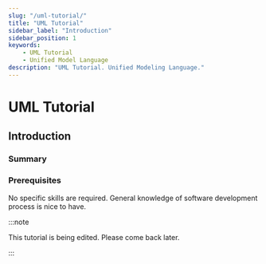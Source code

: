 ```yaml
---
slug: "/uml-tutorial/"
title: "UML Tutorial"
sidebar_label: "Introduction"
sidebar_position: 1
keywords:
    - UML Tutorial
    - Unified Model Language
description: "UML Tutorial. Unified Modeling Language."
---
```


# UML Tutorial
## Introduction

### Summary


### Prerequisites

No specific skills are required. General knowledge of software development process is nice to have.

:::note

This tutorial is being edited. Please come back later.

:::




